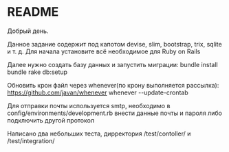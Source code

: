 # README

Добрый день.

Данное задание содержит под капотом devise, slim, bootstrap, trix, sqlite и т. д. 
Для начала установите всё необходимое для Ruby on Rails

Далее нужно создать базу данных и запустить миграции: 
bundle install 
bundle rake db:setup

Обновить крон файл через whenever(по крону выполняется рассылка):
https://github.com/javan/whenever 
whenever --update-crontab

Для отправки почты используется smtp, необходимо в config/environments/development.rb внести данные почты и пароля либо подключить другой протокол

Написано два небольших теста, дирректория /test/contoller/ и /test/integration/
